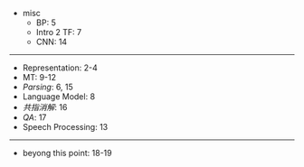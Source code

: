 * misc
  * BP: 5
  * Intro 2 TF: 7
  * CNN: 14
***
* Representation: 2-4
* MT: 9-12
* *Parsing*: 6, 15
* Language Model: 8
* *共指消解*: 16
* *QA*: 17
* Speech Processing: 13
***
* beyong this point: 18-19
